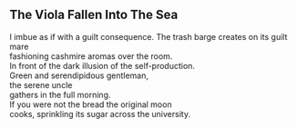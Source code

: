 The Viola Fallen Into The Sea
-----------------------------
I imbue as if with a guilt consequence. The trash barge creates on its guilt mare  
fashioning cashmire aromas over the room.  
In front of the dark illusion of the self-production.  
Green and serendipidous gentleman,  
the serene uncle  
gathers in the full morning.  
If you were not the bread the original moon  
cooks, sprinkling its sugar across the university.  
